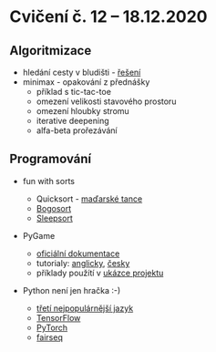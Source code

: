 # Cvičení č. 12 – 18.12.2020

## Algoritmizace
- hledání cesty v bludišti - [řešení](maze_complete.py)
- minimax - opakování z přednášky
	+ příklad s tic-tac-toe
	+ omezení velikosti stavového prostoru
    - omezení hloubky stromu
  	- iterative deepening
  	- alfa-beta prořezávání


## Programování
- fun with sorts
	- Quicksort - [maďarské tance](https://www.youtube.com/watch?v=ywWBy6J5gz8)
	- [Bogosort](https://rosettacode.org/wiki/Sorting_algorithms/Bogosort)
	- [Sleepsort](https://rosettacode.org/wiki/Sorting_algorithms/Sleep_sort)

- PyGame
  - [oficiální dokumentace](https://pygame.readthedocs.io/en/latest/1_intro/intro.html)
  - tutorialy: [anglicky](https://realpython.com/pygame-a-primer/), [česky](https://www.itnetwork.cz/python/pygame)
  - příklady použítí v [ukázce projektu](../11/lode/)

- Python není jen hračka :-)
  - [třetí nejpopulárnější jazyk](https://www.tiobe.com/tiobe-index/)
  - [TensorFlow](tensorflow.org)
  - [PyTorch](pytorch.org)
  - [fairseq](https://github.com/pytorch/fairseq)